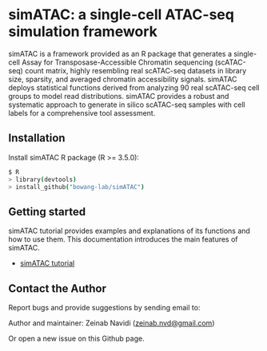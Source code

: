 # simATAC: a single-cell ATAC-seq simulation framework

simATAC is a framework provided as an R package that generates a single-cell Assay for Transposase-Accessible Chromatin sequencing (scATAC-seq) count matrix, highly resembling real scATAC-seq datasets in library size, sparsity, and averaged chromatin accessibility signals. simATAC deploys statistical functions derived from analyzing 90 real scATAC-seq cell groups to model read distributions. simATAC provides a robust and systematic approach to generate in silico scATAC-seq samples with cell labels for a comprehensive tool assessment.


## Installation

Install simATAC R package (R >= 3.5.0): 

```bash
$ R
> library(devtools)
> install_github("bowang-lab/simATAC")
```

## Getting started


simATAC tutorial provides examples and explanations of its functions and how to use them. This documentation introduces the main features of simATAC.
* [simATAC tutorial](https://github.com/bowang-lab/simATAC/blob/master/Docs/tutorial.md)



## Contact the Author

Report bugs and provide suggestions by sending email to:

Author and maintainer: Zeinab Navidi (zeinab.nvd@gmail.com)

Or open a new issue on this Github page.
